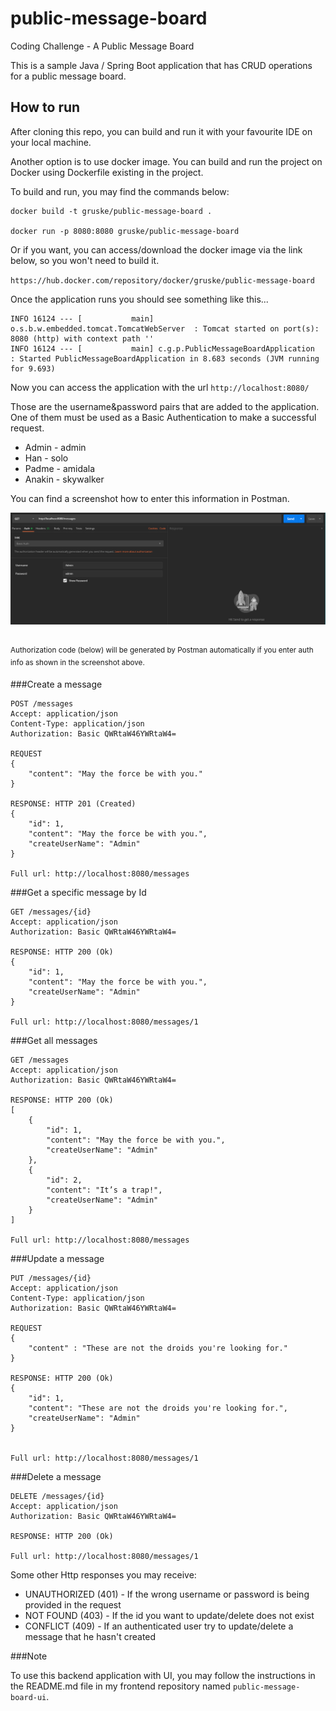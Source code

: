 # public-message-board
Coding Challenge - A Public Message Board

This is a sample Java / Spring Boot application that has CRUD operations for a public message board.

## How to run

After cloning this repo, you can build and run it with your favourite IDE on your local machine.

Another option is to use docker image. You can build and run the project on Docker using Dockerfile existing in the project.

To build and run, you may find the commands below:

````
docker build -t gruske/public-message-board .

docker run -p 8080:8080 gruske/public-message-board
````

Or if you want, you can access/download the docker image via the link below, so you won't need to build it.
 
``https://hub.docker.com/repository/docker/gruske/public-message-board``

Once the application runs you should see something like this...

```
INFO 16124 --- [           main] o.s.b.w.embedded.tomcat.TomcatWebServer  : Tomcat started on port(s): 8080 (http) with context path ''
INFO 16124 --- [           main] c.g.p.PublicMessageBoardApplication      : Started PublicMessageBoardApplication in 8.683 seconds (JVM running for 9.693)
```

Now you can access the application with the url ``http://localhost:8080/``

Those are the username&password pairs that are added to the application. One of them must be used as a Basic Authentication to make a successful request. 
* Admin - admin
* Han - solo
* Padme - amidala
* Anakin - skywalker

You can find a screenshot how to enter this information in Postman.

![image info](./public-message-board/images/postmanBasicAuth.PNG)

<br/>
<sup>Authorization code (below) will be generated by Postman automatically if you enter auth info as shown in the screenshot above.</sup>

###Create a message
````
POST /messages
Accept: application/json
Content-Type: application/json
Authorization: Basic QWRtaW46YWRtaW4=

REQUEST
{
    "content": "May the force be with you."
}

RESPONSE: HTTP 201 (Created)
{
    "id": 1,
    "content": "May the force be with you.",
    "createUserName": "Admin"
}

Full url: http://localhost:8080/messages
````

###Get a specific message by Id
````
GET /messages/{id}
Accept: application/json
Authorization: Basic QWRtaW46YWRtaW4=

RESPONSE: HTTP 200 (Ok)
{
    "id": 1,
    "content": "May the force be with you.",
    "createUserName": "Admin"
}

Full url: http://localhost:8080/messages/1
````

###Get all messages
````
GET /messages
Accept: application/json
Authorization: Basic QWRtaW46YWRtaW4=

RESPONSE: HTTP 200 (Ok)
[
    {
        "id": 1,
        "content": "May the force be with you.",
        "createUserName": "Admin"
    },
    {
        "id": 2,
        "content": "It’s a trap!",
        "createUserName": "Admin"
    }
]

Full url: http://localhost:8080/messages
````

###Update a message
````
PUT /messages/{id}
Accept: application/json
Content-Type: application/json
Authorization: Basic QWRtaW46YWRtaW4=

REQUEST
{
    "content" : "These are not the droids you're looking for."
}

RESPONSE: HTTP 200 (Ok)
{
    "id": 1,
    "content": "These are not the droids you're looking for.",
    "createUserName": "Admin"
}


Full url: http://localhost:8080/messages/1
````

###Delete a message
````
DELETE /messages/{id}
Accept: application/json
Authorization: Basic QWRtaW46YWRtaW4=

RESPONSE: HTTP 200 (Ok)

Full url: http://localhost:8080/messages/1
````

Some other Http responses you may receive:
* UNAUTHORIZED (401) - If the wrong username or password is being provided in the request
* NOT FOUND (403) - If the id you want to update/delete does not exist
* CONFLICT (409) - If an authenticated user try to update/delete a message that he hasn't created

###Note

To use this backend application with UI, you may follow the instructions in the README.md file in my frontend repository named ``public-message-board-ui``. 